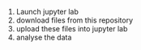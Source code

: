 1. Launch jupyter lab
2. download files from this repository
3. upload these files into jupyter lab
4. analyse the data